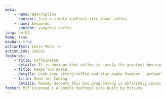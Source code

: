 ```yaml
---
meta:
    - name: description
      content: Just a simple VuePress site about coffee.
    - name: keywords
      content: vuepress coffee
lang: en-US
home: true
navbar: true
actionText: Learn More ->
actionLink: /about
features:
    - title: Caffeinated
      details: It is obvious that coffee is surely the greatest beverage known to humans.
    - title: Keeps You Awake
      details: Grab some strong coffee and stay awake forever...probably not a healthy idea though
    - title: Good for Coding
      details: Nobody accepts this bus programming is definitely impossible without coffee.
footer: MIT Licensed | A sample VuePress site built by Mitsuru
---
```





